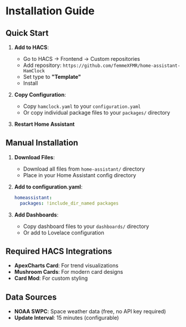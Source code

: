 # Installation Guide

## Quick Start

1. **Add to HACS**:
   - Go to HACS → Frontend → Custom repositories
   - Add repository: `https://github.com/femmeXFMR/home-assistant-HamClock`
   - Set type to **"Template"**
   - Install

2. **Copy Configuration**:
   - Copy `hamclock.yaml` to your `configuration.yaml`
   - Or copy individual package files to your `packages/` directory

3. **Restart Home Assistant**

## Manual Installation

1. **Download Files**:
   - Download all files from `home-assistant/` directory
   - Place in your Home Assistant config directory

2. **Add to configuration.yaml**:
   ```yaml
   homeassistant:
     packages: !include_dir_named packages
   ```

3. **Add Dashboards**:
   - Copy dashboard files to your `dashboards/` directory
   - Or add to Lovelace configuration

## Required HACS Integrations

- **ApexCharts Card**: For trend visualizations
- **Mushroom Cards**: For modern card designs
- **Card Mod**: For custom styling

## Data Sources

- **NOAA SWPC**: Space weather data (free, no API key required)
- **Update Interval**: 15 minutes (configurable)
